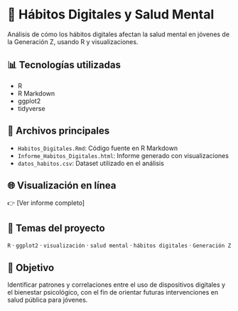 # 🧠 Hábitos Digitales y Salud Mental

Análisis de cómo los hábitos digitales afectan la salud mental en jóvenes de la Generación Z, usando R y visualizaciones.

## 📊 Tecnologías utilizadas

- R  
- R Markdown  
- ggplot2  
- tidyverse  

## 📁 Archivos principales

- `Habitos_Digitales.Rmd`: Código fuente en R Markdown  
- `Informe_Habitos_Digitales.html`: Informe generado con visualizaciones  
- `datos_habitos.csv`: Dataset utilizado en el análisis  

## 🌐 Visualización en línea

👉 [Ver informe completo]

## 🔖 Temas del proyecto

`R` · `ggplot2` · `visualización` · `salud mental` · `hábitos digitales` · `Generación Z`

## 📌 Objetivo

Identificar patrones y correlaciones entre el uso de dispositivos digitales y el bienestar psicológico, con el fin de orientar futuras intervenciones en salud pública para jóvenes.

 
